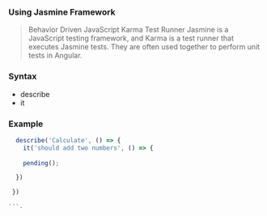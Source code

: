 ### Using Jasmine Framework
> Behavior Driven JavaScript
> Karma Test Runner
> Jasmine is a JavaScript testing framework, and Karma is a test runner that executes Jasmine tests. They are often used together to perform unit tests in Angular. 

### Syntax
- describe
- it 


### Example
```JavaScript
  describe('Calculate', () => {
    it('should add two numbers', () => {
    
	pending();

  }) 

 })
 
```- 
